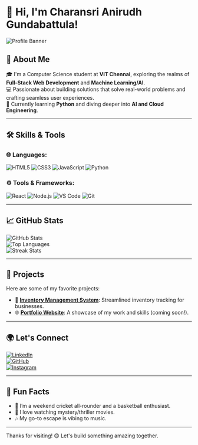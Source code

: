 # 👋 Hi, I'm Charansri Anirudh Gundabattula!

![Profile Banner](https://via.placeholder.com/800x200.png?text=Welcome+to+my+GitHub+Profile!)

## 🚀 About Me
🎓 I'm a Computer Science student at **VIT Chennai**, exploring the realms of **Full-Stack Web Development** and **Machine Learning/AI**.  
💻 Passionate about building solutions that solve real-world problems and crafting seamless user experiences.  
🌱 Currently learning **Python** and diving deeper into **AI and Cloud Engineering**.

---

## 🛠️ Skills & Tools
### 🌐 Languages:
![HTML5](https://img.shields.io/badge/HTML5-%23E34F26.svg?style=for-the-badge&logo=html5&logoColor=white)
![CSS3](https://img.shields.io/badge/CSS3-%231572B6.svg?style=for-the-badge&logo=css3&logoColor=white)
![JavaScript](https://img.shields.io/badge/JavaScript-%23F7DF1E.svg?style=for-the-badge&logo=javascript&logoColor=black)
![Python](https://img.shields.io/badge/Python-%233776AB.svg?style=for-the-badge&logo=python&logoColor=white)

### ⚙️ Tools & Frameworks:
![React](https://img.shields.io/badge/React-%2361DAFB.svg?style=for-the-badge&logo=react&logoColor=black)
![Node.js](https://img.shields.io/badge/Node.js-%23339933.svg?style=for-the-badge&logo=node.js&logoColor=white)
![VS Code](https://img.shields.io/badge/VS%20Code-%23007ACC.svg?style=for-the-badge&logo=visual-studio-code&logoColor=white)
![Git](https://img.shields.io/badge/Git-%23F05033.svg?style=for-the-badge&logo=git&logoColor=white)

---

## 📈 GitHub Stats
![GitHub Stats](https://github-readme-stats.vercel.app/api?username=gcanirudh&show_icons=true&theme=radical)  
![Top Languages](https://github-readme-stats.vercel.app/api/top-langs/?username=gcanirudh&layout=compact&theme=radical)  
![Streak Stats](https://github-readme-streak-stats.herokuapp.com/?user=gcanirudh&theme=radical)

---

## 🌟 Projects
Here are some of my favorite projects:
- 🛒 [**Inventory Management System**](https://github.com/your-repo-link): Streamlined inventory tracking for businesses.
- 🌐 [**Portfolio Website**](https://yourportfolio.com): A showcase of my work and skills (coming soon!).

---

## 🌍 Let's Connect
[![LinkedIn](https://img.shields.io/badge/LinkedIn-0A66C2?style=for-the-badge&logo=linkedin&logoColor=white)](https://www.linkedin.com/in/charansri-anirudh-gundabattula-477b4a229/)  
[![GitHub](https://img.shields.io/badge/GitHub-181717?style=for-the-badge&logo=github&logoColor=white)](https://github.com/gcanirudh)  
[![Instagram](https://img.shields.io/badge/Instagram-%23E4405F.svg?style=for-the-badge&logo=instagram&logoColor=white)](https://www.instagram.com/gcanirudh/)

---

## 📖 Fun Facts
- 🏏 I’m a weekend cricket all-rounder and a basketball enthusiast.  
- 🎥 I love watching mystery/thriller movies.  
- 🎶 My go-to escape is vibing to music.

---

Thanks for visiting! 😊 Let's build something amazing together.
